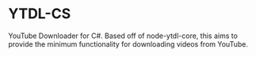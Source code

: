 # YTDL-CS
YouTube Downloader for C#. Based off of node-ytdl-core, this aims to provide the minimum functionality for downloading videos from YouTube.
